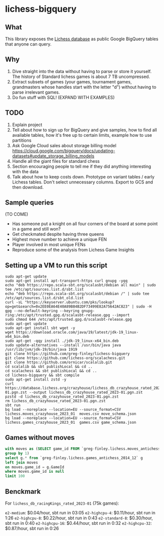 # lichess-bigquery

## What

This library exposes the [Lichess database](https://database.lichess.org/) as public Google BigQuery tables that anyone can query.

## Why

1. Dive straight into the data without having to parse or store it yourself. The history of Standard lichess games is about 7 TB uncompressed.
2. Extract subsets of games (your games, tournament games, grandmasters whose handles start with the letter "d") without having to parse irrelevant games.
3. Do fun stuff with SQL! (EXPAND WITH EXAMPLES)

## TODO

1. Explain project
2. Tell about how to sign up for BigQuery and give samples, how to find all available tables, how it's free up to certain limits, example how to use partitions
3. Ask Google Cloud sales about storage billing model https://cloud.google.com/bigquery/docs/updating-datasets#update_storage_billing_models
4. Handle all the giant files for standard chess
5. Section encouraging people to tell me if they did anything interesting with the data
6. Talk about how to keep costs down. Prototype on variant tables / early Lichess tables. Don't select unnecessary columns. Export to GCS and then download.

## Sample queries

(TO COME)

- Has someone put a knight on all four corners of the board at some point in a game and still won?
- Get checkmated despite having three queens
- Highest move number to achieve a unique FEN
- Player involved in most unique FENs
- Reproduce some of the analysis from Lichess Game Insights

## Setting up a VM to run this script

```
sudo apt-get update
sudo apt-get install apt-transport-https curl gnupg -yqq
echo "deb https://repo.scala-sbt.org/scalasbt/debian all main" | sudo tee /etc/apt/sources.list.d/sbt.list
echo "deb https://repo.scala-sbt.org/scalasbt/debian /" | sudo tee /etc/apt/sources.list.d/sbt_old.list
curl -sL "https://keyserver.ubuntu.com/pks/lookup?op=get&search=0x2EE0EA64E40A89B84B2DF73499E82A75642AC823" | sudo -H gpg --no-default-keyring --keyring gnupg-ring:/etc/apt/trusted.gpg.d/scalasbt-release.gpg --import
sudo chmod 644 /etc/apt/trusted.gpg.d/scalasbt-release.gpg
sudo apt-get update
sudo apt-get install sbt wget -y
wget https://download.oracle.com/java/19/latest/jdk-19_linux-x64_bin.deb
sudo apt-get -qqy install ./jdk-19_linux-x64_bin.deb
sudo update-alternatives --install /usr/bin/java java /usr/lib/jvm/jdk-19/bin/java 1919
git clone https://github.com/greg-finley/lichess-bigquery
git clone https://github.com/lichess-org/scalachess.git
git clone https://github.com/ornicar/scalalib.git
cd scalalib && sbt publishLocal && cd ..
cd scalachess && sbt publishLocal && cd ..
cd lichess-bigquery && sbt compile
sudo apt-get install zstd -y
curl https://database.lichess.org/crazyhouse/lichess_db_crazyhouse_rated_2023-01.pgn.zst --output lichess_db_crazyhouse_rated_2023-01.pgn.zst
pzstd -d lichess_db_crazyhouse_rated_2023-01.pgn.zst
rm lichess_db_crazyhouse_rated_2023-01.pgn.zst
sbt run
bq load --noreplace --location=EU --source_format=CSV lichess.moves_crazyhouse_2023_01  moves.csv move_schema.json
bq load --noreplace --location=EU --source_format=CSV lichess.games_crazyhouse_2023_01  games.csv game_schema.json
```

## Games without moves

```sql
with moves as (SELECT game_id FROM `greg-finley.lichess.moves_antichess_2014_12`
group by 1)
select g.* from `greg-finley.lichess.games_antichess_2014_12` g
left join moves
on moves.game_id = g.GameId
where moves.game_id is null
limit 100
```

## Benckmark

For `lichess_db_racingKings_rated_2023-01` (75k games):

`e2-medium`: $0.04/hour, sbt run in 03:05
`e2-highcpu-4`: $0.11/hour, sbt run in 1:26
`e2-highcpu-8`: $0.22/hour, sbt run in 0:43
`e2-standard-8`: $0.30/hour, sbt run in 0:40
`e2-highcpu-16`: $0.44/hour, sbt run in 0:32
`e2-highcpu-32`: $0.87/hour, sbt run in 0:26

